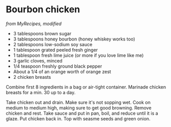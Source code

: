 # Bourbon chicken

*from MyRecipes, modified*

* 3 tablespoons brown sugar
* 3 tablespoons honey bourbon (honey whiskey works too)
* 2 tablespoons low-sodium soy sauce 
* 1 tablespoon grated peeled fresh ginger 
* 1 tablespoon fresh lime juice (or more if you love lime like me)
* 3 garlic cloves, minced 
* 1/4 teaspoon freshly ground black pepper
* About a 1/4 of an orange worth of orange zest
* 2 chicken breasts

Combine first 8 ingredients in a bag or air-tight container. Marinade chicken breasts for a min. 30 up to a day. 

Take chicken out and drain. Make sure it's not sopping wet. Cook on medium to medium high, making sure to get good browning. Remove chicken and rest. Take sauce and put in pan, boil, and reduce until it is a glaze. Put chicken back in. Top with seasme seeds and green onion. 